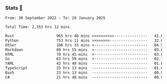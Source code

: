 ### Stats 👋
<!--START_SECTION:waka-->

```txt
From: 30 September 2022 - To: 29 January 2025

Total Time: 2,353 hrs 12 mins

Rust                   965 hrs 48 mins >>>>>>>>>>---------------   41.04 %
Python                 753 hrs 11 mins >>>>>>>>-----------------   32.01 %
Other                  106 hrs 33 mins >------------------------   04.53 %
Markdown               89 hrs 55 mins  >------------------------   03.82 %
HTML                   70 hrs 45 mins  >------------------------   03.01 %
Go                     63 hrs 59 mins  >------------------------   02.72 %
YAML                   42 hrs 48 mins  -------------------------   01.82 %
TypeScript             25 hrs 13 mins  -------------------------   01.07 %
Bash                   23 hrs 13 mins  -------------------------   00.99 %
C#                     21 hrs 48 mins  -------------------------   00.93 %
```

<!--END_SECTION:waka-->

<!--
**buhaytza2005/buhaytza2005** is a ✨ _special_ ✨ repository because its `README.md` (this file) appears on your GitHub profile.

Here are some ideas to get you started:

- 🔭 I’m currently working on ...
- 🌱 I’m currently learning ...
- 👯 I’m looking to collaborate on ...
- 🤔 I’m looking for help with ...
- 💬 Ask me about ...
- 📫 How to reach me: ...
- 😄 Pronouns: ...
- ⚡ Fun fact: ...
-->



